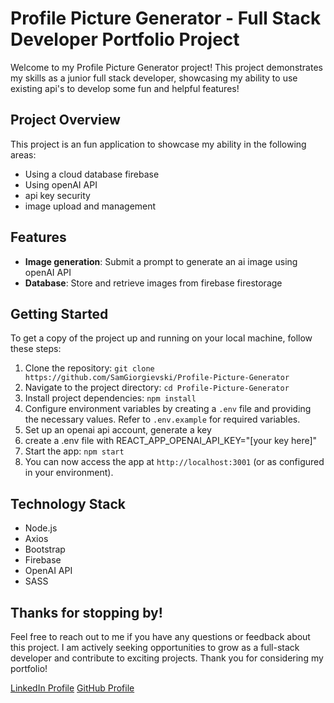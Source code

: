 # Profile Picture Generator - Full Stack Developer Portfolio Project

Welcome to my Profile Picture Generator project! This project demonstrates my skills as a junior full stack developer, showcasing my ability to use existing api's to develop some fun and helpful features!

## Project Overview

This project is an fun application to showcase my ability in the following areas:

- Using a cloud database firebase
- Using openAI API
- api key security
- image upload and management

## Features

- **Image generation**: Submit a prompt to generate an ai image using openAI API
- **Database**: Store and retrieve images from firebase firestorage

## Getting Started

To get a copy of the project up and running on your local machine, follow these steps:

1. Clone the repository: `git clone https://github.com/SamGiorgievski/Profile-Picture-Generator`
2. Navigate to the project directory: `cd Profile-Picture-Generator`
3. Install project dependencies: `npm install`
4. Configure environment variables by creating a `.env` file and providing the necessary values. Refer to `.env.example` for required variables.
5. Set up an openai api account, generate a key
6. create a .env file with REACT_APP_OPENAI_API_KEY="[your key here]"
7. Start the app: `npm start`
8. You can now access the app at `http://localhost:3001` (or as configured in your environment).

## Technology Stack

- Node.js
- Axios
- Bootstrap
- Firebase
- OpenAI API
- SASS

## Thanks for stopping by!
Feel free to reach out to me if you have any questions or feedback about this project. I am actively seeking opportunities to grow as a full-stack developer and contribute to exciting projects. Thank you for considering my portfolio!

[LinkedIn Profile](https://www.linkedin.com/in/samgiorgievski/)
[GitHub Profile](https://github.com/SamGiorgievski)
